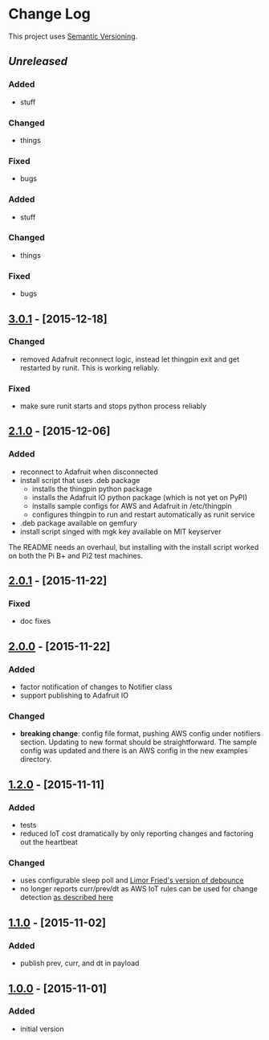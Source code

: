 # Change Log
This project uses [Semantic Versioning](http://semver.org/).

## *Unreleased*
### Added
- stuff

### Changed
- things

### Fixed
- bugs
### Added
- stuff

### Changed
- things

### Fixed
- bugs
## [3.0.1](https://github.com/mgk/thingpin/releases/tag/v3.0.1) - [2015-12-18]

### Changed
- removed Adafruit reconnect logic, instead let thingpin exit and get restarted by runit. This is working reliably.

### Fixed
- make sure runit starts and stops python process reliably

## [2.1.0](https://github.com/mgk/thingpin/releases/tag/v2.1.0) - [2015-12-06]
### Added
- reconnect to Adafruit when disconnected
- install script that uses .deb package
  - installs the thingpin python package
  - installs the Adafruit IO python package (which is not yet on PyPI)
  - installs sample configs for AWS and Adafruit in /etc/thingpin
  - configures thingpin to run and restart automatically as runit service
- .deb package available on gemfury
- install script singed with mgk key available on MIT keyserver

The README needs an overhaul, but installing with the install script worked on both the Pi B+ and Pi2 test machines.

## [2.0.1](https://github.com/mgk/thingpin/releases/tag/v2.0.1) - [2015-11-22]

### Fixed
- doc fixes

## [2.0.0](https://github.com/mgk/thingpin/releases/tag/v2.0.0) - [2015-11-22]
### Added
- factor notification of changes to Notifier class
- support publishing to Adafruit IO

### Changed
- **breaking change**: config file format, pushing AWS config under notifiers section. Updating to new format should be straightforward. The sample config was updated and there is an AWS config in the new examples directory.

## [1.2.0](https://github.com/mgk/thingpin/releases/tag/v1.2.0) - [2015-11-11]
### Added
- tests
- reduced IoT cost dramatically by only reporting changes and factoring
  out the heartbeat

### Changed
- uses configurable sleep poll and [Limor Fried's version of debounce](https://www.arduino.cc/en/Tutorial/Debounce)
- no longer reports curr/prev/dt as AWS IoT rules can be used for change
  detection [as described here](https://forums.aws.amazon.com/thread.jspa?messageID=684890#684890)

## [1.1.0](https://github.com/mgk/thingpin/releases/tag/v1.1.0) - [2015-11-02]
### Added
- publish prev, curr, and dt in payload

## [1.0.0](https://github.com/mgk/thingpin/releases/tag/v1.0.0) - [2015-11-01]

### Added
- initial version
